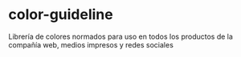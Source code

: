 # color-guideline
Librería de colores normados para uso en todos los productos de la compañía web, medios impresos y redes sociales
